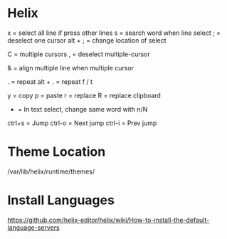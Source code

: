 # Helix

x = select all line if press other lines
s = search word when line select
; = deselect one cursor
alt + ; = change location of select

C = multiple cursors
, = deselect multiple-cursor

& = align multiple line when multiple cursor

. = repeat
alt + . = repeat f / t

y = copy
p = paste
r = replace
R = replace clipboard

* = In text select, change same word with n/N

ctrl+s = Jump
ctrl-o = Next jump
ctrl-i = Prev jump

# Theme Location
/var/lib/helix/runtime/themes/

# Install Languages
https://github.com/helix-editor/helix/wiki/How-to-install-the-default-language-servers
